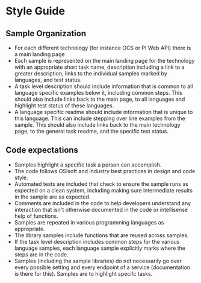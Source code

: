 # Style Guide

## Sample Organization

* For each different technology (for instance OCS or PI Web API) there is a main landing page
* Each sample is represented on the main landing page for the technology with an appropriate short task name, description including a link to a greater description, links to the individual samples marked by languages, and test status.
* A task level description should include information that is common to all language specific examples below it, including common steps.  This should also include links back to the main page, to all languages and highlight test status of these languages.
* A language specific readme should include information that is unique to this language.  This can include stepping over line examples from the sample.  This should also include links back to the main technology page, to the general task readme, and the specific test status.


## Code expectations

* Samples highlight a specific task a person can accomplish.  
* The code follows OSIsoft and industry best practices in design and code style.
* Automated tests are included that check to ensure the sample runs as expected on a clean system, including making sure intermediate results in the sample are as expected.
* Comments are included in the code to help developers understand any interaction that isn't otherwise documented in the code or intellisense help of functions.
* Samples are repeated in various programming languages as appropriate.
* The library samples include functions that are reused across samples. 
* If the task level description includes common steps for the various language samples, each language sample explicitly marks where the steps are in the code.
* Samples (including the sample libraries) do not necessarily go over every possible setting and every endpoint of a service (documentation is there for this).  Samples are to highlight specifc tasks.


